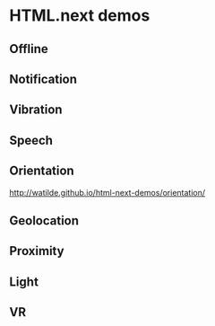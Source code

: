 # HTML.next demos

## Offline
## Notification
## Vibration
## Speech
## Orientation
http://watilde.github.io/html-next-demos/orientation/

## Geolocation
## Proximity
## Light
## VR
